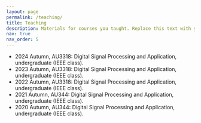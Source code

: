 ```yaml
---
layout: page
permalink: /teaching/
title: Teaching
description: Materials for courses you taught. Replace this text with your description.
nav: true
nav_order: 5
---
```


- 2024 Autumn, AU3318: Digital Signal Processing and Application, undergraduate (IEEE class).
- 2023 Autumn, AU3318: Digital Signal Processing and Application, undergraduate (IEEE class).
- 2022 Autumn, AU3318: Digital Signal Processing and Application, undergraduate (IEEE class).
- 2021 Autumn, AU344: Digital Signal Processing and Application, undergraduate (IEEE class).
- 2020 Autumn, AU344: Digital Signal Processing and Application, undergraduate (IEEE class).